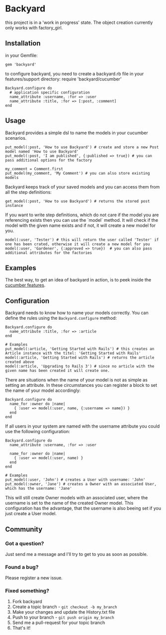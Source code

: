# Backyard

this project is in a 'work in progress' state. The object creation currently only works with factory_girl.

## Installation

in your Gemfile:

    gem 'backyard'

to configure backyard, you need to create a backyard.rb file in your features/support directory:
    require 'backyard/cucumber'

    Backyard.configure do
      # application specific configuration
      name_attribute :username, :for => :user
      name_attribute :title, :for => [:post, :comment]
    end

## Usage

Backyard provides a simple dsl to name the models in your cucumber scenarios.

    put_model(:post, 'How to use Backyard') # create and store a new Post model named 'How to use Backyard'
    put_model(:post, 'I am published', {:published => true}) # you can pass additional options for the factory

    my_comment = Comment.first
    put_model(my_comment, 'My Comment') # you can also store existing models

Backyard keeps track of your saved models and you can access them from all the step definitions:

    get_model(:post, 'How to use Backyard') # returns the stored post instance

If you want to write step definitions, which do not care if the model you are referencing exists then you can use the `model´ method. It will check if the model with the given name exists and if not, it will create a new model for you.

    model(:user, 'Tester') # this will return the user called 'Tester' if one has been crated, otherwise it will create a new model for you
    model(:user, 'Gardener', {:approved => true})  # you can also pass additional attributes for the factories

## Examples

The best way, to get an idea of backyard in action, is to peek inside the [cucumber features](https://github.com/senny/backyard/tree/master/features).

## Configuration

Backyard needs to know how to name your models correctly. You can define the rules using the `Backyard.configure` method:

    Backyard.configure do
      name_attribute :title, :for => :article
    end

    # Examples
    put_model(:article, 'Getting Started with Rails') # this creates an Article instance with the titel: 'Getting Started with Rails'
    model(:article, 'Getting Started with Rails') # returns the article created above
    model(:article, 'Upgrading to Rails 3') # since no article with the given name has been created it will create one.

There are situations when the name of your model is not as simple as setting an attribute. In these circumstances you can register a block to set the name of your model accordingly:

    Backyard.configure do
      name_for :owner do |name|
        { :user => model(:user, name, {:username => name}) }
      end
    end

If all users in your system are named with the username attribute you could use the following configuration:

    Backyard.configure do
      name_attribute :username, :for => :user

      name_for :owner do |name|
        { :user => model(:user, name) }
      end
    end

    # Examples
    put_model(:user, 'John') # creates a User with username: 'John'
    put_model(:owner, 'Jane') # creates a Owner with an associated User, which has the username: 'Jane'

This will still create Owner models with an associated user, where the username is set to the name of the created Owner model. This configuration has the advantage, that the username is also beeing set if you just create a User model.

## Community

### Got a question?

Just send me a message and I'll try to get to you as soon as possible.

### Found a bug?

Please register a new issue.

### Fixed something?

1. Fork backyard
2. Create a topic branch - `git checkout -b my_branch`
3. Make your changes and update the History.txt file
4. Push to your branch - `git push origin my_branch`
5. Send me a pull-request for your topic branch
6. That's it!
